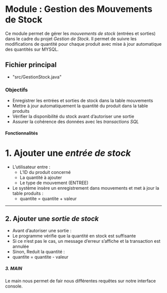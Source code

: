 #  Module : Gestion des Mouvements de Stock
Ce module permet de gérer les *mouvements de stock* (entrées et sorties) dans le cadre du projet *Gestion de Stock*. 
Il permet de suivre les modifications de quantité pour chaque produit avec mise à jour automatique des quantités sur MYSQL.

##  Fichier principal
- "src/GestionStock.java"

### Objectifs

- Enregistrer les entrées et sorties de stock dans la table mouvements
- Mettre à jour automatiquement la quantité du produit dans la table produits
- Vérifier la disponibilité du stock avant d’autoriser une sortie
- Assurer la cohérence des données avec les *transactions SQL*


#### Fonctionnalités
# 1. Ajouter une *entrée de stock*

- L’utilisateur entre :
  - L’ID du produit concerné
  - La quantité à ajouter
  - Le type de mouvement (ENTREE)
- Le système insère un enregistrement dans mouvements et met à jour la table produits :
  - quantite = quantite + valeur

---

##  2. Ajouter une *sortie de stock*

- Avant d’autoriser une sortie :
- Le programme vérifie que la quantité en stock est suffisante
- Si ce n’est pas le cas, un message d’erreur s’affiche et la transaction est annulée
- Sinon, Reduit la quantité :
- quantite = quantite - valeur

##### 3. MAIN
Le main nous permet de fair nous différentes requêtes sur notre interface console. 
